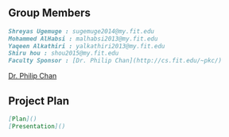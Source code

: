 ## Group Members
```markdown
Shreyas Ugemuge : sugemuge2014@my.fit.edu
Mohammed AlHabsi : malhabsi2013@my.fit.edu
Yaqeen Alkathiri : yalkathiri2013@my.fit.edu
Shiru hou : shou2015@my.fit.edu
Faculty Sponsor : [Dr. Philip Chan](http://cs.fit.edu/~pkc/)
```
[Dr. Philip Chan](http://cs.fit.edu/~pkc/)

## Project Plan
```markdown
[Plan]()
[Presentation]()
```




